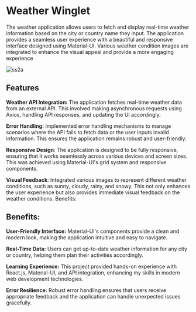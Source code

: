 
# Weather Winglet

The weather application allows users to fetch and display real-time weather information based on the city or country name they input. The application provides a seamless user experience with a beautiful and responsive interface designed using Material-UI. Various weather condition images are integrated to enhance the visual appeal and provide a more engaging experience

![ss2a](https://github.com/ROHINIKUMARI008/WeatherWinLet/assets/130496180/98af5761-a293-4bdb-80a3-f73312347028)



## Features

**Weather API Integration:** The application fetches real-time weather data from an external API. This involved making asynchronous requests using Axios, handling API responses, and updating the UI accordingly.

**Error Handling:** Implemented error handling mechanisms to manage scenarios where the API fails to fetch data or the user inputs invalid information. This ensures the application remains robust and user-friendly.

**Responsive Design**: The application is designed to be fully responsive, ensuring that it works seamlessly across various devices and screen sizes. This was achieved using Material-UI's grid system and responsive components.

**Visual Feedback**: Integrated various images to represent different weather conditions, such as sunny, cloudy, rainy, and snowy. This not only enhances the user experience but also provides immediate visual feedback on the weather conditions.
Benefits:

## Benefits:

**User-Friendly Interface:** Material-UI's components provide a clean and modern look, making the application intuitive and easy to navigate.

**Real-Time Data:** Users can get up-to-date weather information for any city or country, helping them plan their activities accordingly.

**Learning Experience:** This project provided hands-on experience with React.js, Material-UI, and API integration, enhancing my skills in modern web development technologies.

**Error Resilience:** Robust error handling ensures that users receive appropriate feedback and the application can handle unexpected issues gracefully.
